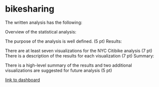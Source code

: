 # bikesharing

The written analysis has the following:

Overview of the statistical analysis:

The purpose of the analysis is well defined. (5 pt)
Results:

There are at least seven visualizations for the NYC Citibike analysis (7 pt)
There is a description of the results for each visualization (7 pt)
Summary:

There is a high-level summary of the results and two additional visualizations are suggested for future analysis (5 pt)

[link to dashboard](https://public.tableau.com/app/profile/francesca.walz/viz/CitiBikeTrips_16631661254180/BikeSharingStorybook?publish=yes "link to dashboard")
